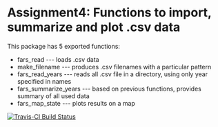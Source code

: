 
Assignment4: Functions to import, summarize and plot .csv data
==============================================================

This package has 5 exported functions:

-   fars\_read --- loads .csv data
-   make\_filename --- produces .csv filenames with a particular pattern
-   fars\_read\_years --- reads all .csv file in a directory, using only year specified in names
-   fars\_summarize\_years --- based on previous functions, provides summary of all used data
-   fars\_map\_state --- plots results on a map

[![Travis-CI Build Status](https://travis-ci.org/Yailama/assignment4.svg?branch=master)](https://travis-ci.org/Yailama/assignment4)
